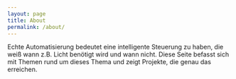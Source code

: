 ```yaml
---
layout: page
title: About
permalink: /about/
---
```


Echte Automatisierung bedeutet eine intelligente Steuerung zu haben, die weiß wann z.B. Licht benötigt wird und wann nicht. Diese Seite befasst sich mit Themen rund um dieses Thema und zeigt Projekte, die genau das erreichen.

